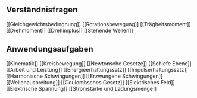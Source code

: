 ## Verständnisfragen
[[Gleichgewichtsbedingnung]]
[[Rotationsbewegung]]
[[Trägheitsmoment]]
[[Drehmoment]]
[[Drehimplus]]
[[Stehende Wellen]]

## Anwendungsaufgaben
[[Kinematik]]
[[Kreisbewegung]]
[[Newtonsche Gesetze]]
[[Schiefe Ebene]]
[[Arbeit und Leistung]]
[[Energieerhaltungssatz]]
[[Impulserhaltungssatz]]
[[Harmonische Schwingungen]]
[[Erzwungene Schwingungen]]
[[Wellenausbreitung]]
[[Coulombsches Gesetz]]
[[Elektrisches Feld]]
[[Elektrische Spannung]]
[[Stromstärke und Ladungsmenge]]
